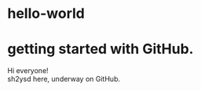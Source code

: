 hello-world
===========

# getting started with GitHub.

Hi everyone!  
sh2ysd here, underway on GitHub.
